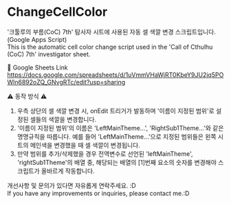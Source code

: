 # ChangeCellColor
'크툴루의 부름(CoC) 7th' 탐사자 시트에 사용된 자동 셀 색깔 변경 스크립트입니다. (Google Apps Script)  
This is the automatic cell color change script used in the 'Call of Cthulhu (CoC) 7th' investigator sheet.  
  
🔗 Google Sheets Link  
<https://docs.google.com/spreadsheets/d/1uVmmVHaWjRT0KbeY9JU2jq5POWln6892oZQ_GNvgRTc/edit?usp=sharing>  

⚠️ 동작 방식 ⚠️
1. 우측 상단의 셀 색깔 변경 시, onEdit 트리거가 발동하며 '이름이 지정된 범위'로 설정된 셀들의 색깔을 변경합니다.
2. '이름이 지정된 범위'의 이름은 'LeftMainTheme...', 'RightSub1Theme...'와 같은 명명규칙을 따릅니다. 예를 들어 'LeftMainTheme...'으로 지정된 범위들은 왼쪽 시트의 메인색을 변경했을 때 셀 색깔이 변경됩니다.
3. 만약 범위를 추가/삭제했을 경우 전역변수로 선언된 'leftMainTheme', 'rightSub1Theme'의 배열 중, 해당되는 배열의 [1]번째 요소의 숫자를 변경해야 스크립트가 올바르게 작동합니다.

개선사항 및 문의가 있다면 자유롭게 연락주세요. :D  
If you have any improvements or inquiries, please contact me.:D
